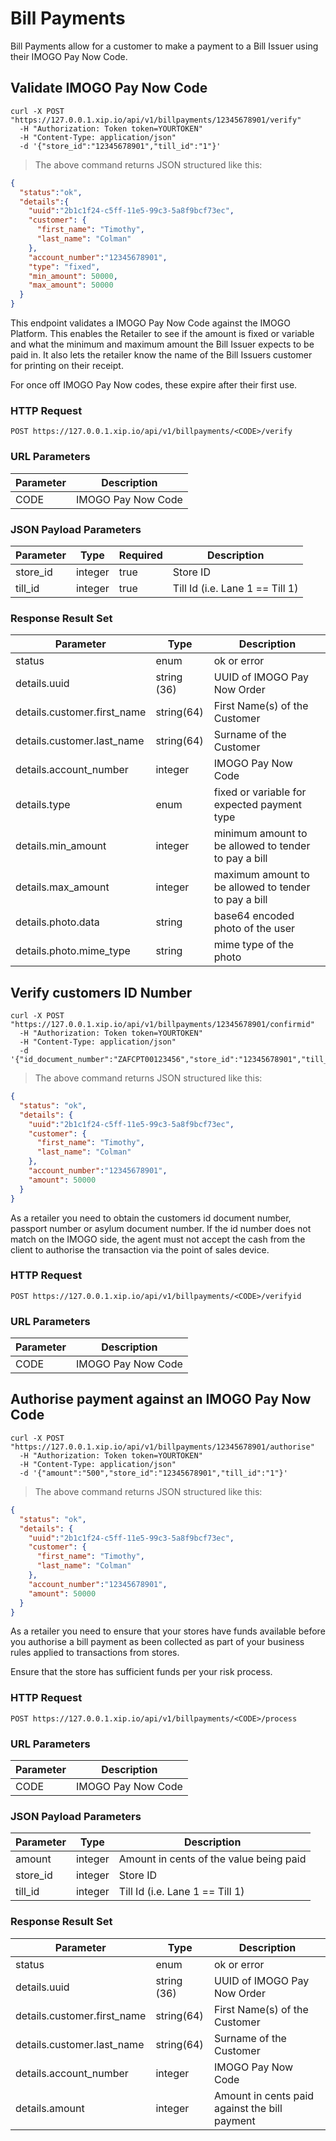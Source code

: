 # Bill Payments

Bill Payments allow for a customer to make a payment to a Bill Issuer using their IMOGO Pay Now Code.

## Validate IMOGO Pay Now Code

```shell
curl -X POST "https://127.0.0.1.xip.io/api/v1/billpayments/12345678901/verify"
  -H "Authorization: Token token=YOURTOKEN"
  -H "Content-Type: application/json"
  -d '{"store_id":"12345678901","till_id":"1"}'
```

> The above command returns JSON structured like this:

```json
{
  "status":"ok",
  "details":{
    "uuid":"2b1c1f24-c5ff-11e5-99c3-5a8f9bcf73ec",
    "customer": {
      "first_name": "Timothy",
      "last_name": "Colman"
    },
    "account_number":"12345678901",
    "type": "fixed",
    "min_amount": 50000,
    "max_amount": 50000
  }
}
```

This endpoint validates a IMOGO Pay Now Code against the IMOGO Platform.  This enables
the Retailer to see if the amount is fixed or variable and what the minimum and maximum
amount the Bill Issuer expects to be paid in.  It also lets the retailer know the name
of the Bill Issuers customer for printing on their receipt.

For once off IMOGO Pay Now codes, these expire after their first use.

### HTTP Request

`POST https://127.0.0.1.xip.io/api/v1/billpayments/<CODE>/verify`

### URL Parameters

Parameter | Description
--------- | -----------
CODE | IMOGO Pay Now Code

### JSON Payload Parameters

Parameter | Type | Required | Description
--------- | ---- | -------- | -----------
store_id | integer | true | Store ID
till_id | integer | true | Till Id (i.e. Lane 1 == Till 1)

### Response Result Set

Parameter | Type | Description
--------- | ---- | -----------
status | enum | ok or error
details.uuid | string (36) | UUID of IMOGO Pay Now Order
details.customer.first_name | string(64) | First Name(s) of the Customer
details.customer.last_name | string(64) | Surname of the Customer
details.account_number | integer | IMOGO Pay Now Code
details.type | enum | fixed or variable for expected payment type
details.min_amount | integer | minimum amount to be allowed to tender to pay a bill
details.max_amount | integer | maximum amount to be allowed to tender to pay a bill
details.photo.data | string | base64 encoded photo of the user
details.photo.mime_type | string | mime type of the photo

## Verify customers ID Number

```shell
curl -X POST "https://127.0.0.1.xip.io/api/v1/billpayments/12345678901/confirmid"
  -H "Authorization: Token token=YOURTOKEN"
  -H "Content-Type: application/json"
  -d '{"id_document_number":"ZAFCPT00123456","store_id":"12345678901","till_id":"1"}'
```

> The above command returns JSON structured like this:

```json
{
  "status": "ok",
  "details": {
    "uuid":"2b1c1f24-c5ff-11e5-99c3-5a8f9bcf73ec",
    "customer": {
      "first_name": "Timothy",
      "last_name": "Colman"
    },
    "account_number":"12345678901",
    "amount": 50000
  }
}
```

As a retailer you need to obtain the customers id document number, passport
number or asylum document number.  If the id number does not match on the
IMOGO side, the agent must not accept the cash from the client to
authorise the transaction via the point of sales device.

### HTTP Request

`POST https://127.0.0.1.xip.io/api/v1/billpayments/<CODE>/verifyid`

### URL Parameters

Parameter | Description
--------- | -----------
CODE | IMOGO Pay Now Code

## Authorise payment against an IMOGO Pay Now Code

```shell
curl -X POST "https://127.0.0.1.xip.io/api/v1/billpayments/12345678901/authorise"
  -H "Authorization: Token token=YOURTOKEN"
  -H "Content-Type: application/json"
  -d '{"amount":"500","store_id":"12345678901","till_id":"1"}'
```

> The above command returns JSON structured like this:

```json
{
  "status": "ok",
  "details": {
    "uuid":"2b1c1f24-c5ff-11e5-99c3-5a8f9bcf73ec",
    "customer": {
      "first_name": "Timothy",
      "last_name": "Colman"
    },
    "account_number":"12345678901",
    "amount": 50000
  }
}
```

As a retailer you need to ensure that your stores have funds available before you
authorise a bill payment as been collected as part of your business rules applied
to transactions from stores.

Ensure that the store has sufficient funds per your risk process.

### HTTP Request

`POST https://127.0.0.1.xip.io/api/v1/billpayments/<CODE>/process`

### URL Parameters

Parameter | Description
--------- | -----------
CODE | IMOGO Pay Now Code

### JSON Payload Parameters

Parameter | Type | Description
--------- | ---- | -----------
amount | integer | Amount in cents of the value being paid
store_id | integer | Store ID
till_id | integer | Till Id (i.e. Lane 1 == Till 1)

### Response Result Set

Parameter | Type | Description
--------- | ---- | -----------
status | enum | ok or error
details.uuid | string (36) | UUID of IMOGO Pay Now Order
details.customer.first_name | string(64) | First Name(s) of the Customer
details.customer.last_name | string(64) | Surname of the Customer
details.account_number | integer | IMOGO Pay Now Code
details.amount | integer | Amount in cents paid against the bill payment

